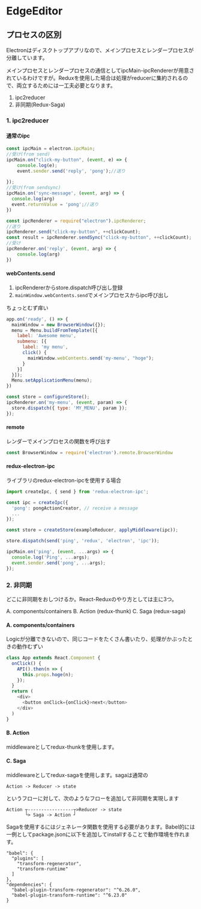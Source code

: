 # EdgeEditor

## プロセスの区別

Electronはディスクトップアプリなので、メインプロセスとレンダープロセスが分離しています。

メインプロセスとレンダープロセスの通信としてipcMain-ipcRendererが用意されているわけですが。Reduxを使用した場合は処理がreducerに集約されるので、両立するためには一工夫必要となります。

1. ipc2reducer
1. 非同期(Redux-Saga)

### 1. ipc2reducer

#### 通常のipc

```javascript
const ipcMain = electron.ipcMain;
//受け(from send)
ipcMain.on("click-my-button", (event, e) => {
    console.log(e);
    event.sender.send('reply', 'pong');//送り
    
});
//受け(from sendsync)
ipcMain.on('sync-message', (event, arg) => {
  console.log(arg)
  event.returnValue = 'pong';//送り
})
```

```javascript
const ipcRenderer = require("electron").ipcRenderer;
//送り
ipcRenderer.send("click-my-button", ++clickCount);
const result = ipcRenderer.sendSync("click-my-button", ++clickCount);
//受け
ipcRenderer.on('reply', (event, arg) => {
    console.log(arg)
})
```

#### webContents.send

1. ipcRendererからstore.dispatch呼び出し登録
2. ```mainWindow.webContents.send```でメインプロセスからipc呼び出し

ちょっとむず痒い

```javascript
app.on('ready', () => {
  mainWindow = new BrowserWindow({});
  menu = Menu.buildFromTemplate([{
    label: 'Awesome menu',
    submenu: [{
      label: 'my menu',
      click() {
        mainWindow.webContents.send('my-menu', "hoge");
      }
    }]
  }]);
  Menu.setApplicationMenu(menu);
})
```
```javascript
const store = configureStore();
ipcRenderer.on('my-menu', (event, param) => {
  store.dispatch({ type: 'MY_MENU', param });
});
```

#### remote

レンダーでメインプロセスの関数を呼び出す

```javascript
const BrowserWindow = require('electron').remote.BrowserWindow
```

#### redux-electron-ipc

ライブラリのredux-electron-ipcを使用する場合

```javascript
import createIpc, { send } from 'redux-electron-ipc';

const ipc = createIpc({
  'pong': pongActionCreator, // receive a message
  ...
});

const store = createStore(exampleReducer, applyMiddleware(ipc));

store.dispatch(send('ping', 'redux', 'electron', 'ipc'));
```
```javascript
ipcMain.on('ping', (event, ...args) => {
  console.log('Ping', ...args);
  event.sender.send('pong', ...args);
});
```





### 2. 非同期

どこに非同期をおしつけるか。React-Reduxのやり方としては主に3つ。

A. components/containers
B. Action (redux-thunk)
C. Saga (redux-saga)

#### A. components/containers

Logicが分離できないので、同じコードをたくさん書いたり、処理がかぶったときの動作むずい

```javascript
class App extends React.Component {
  onClick() {
    API().then(n => {
      this.props.hoge(n);
    });
  }
  return (
    <div>
      <button onClick={onClick}>next</button>
    </div>
  )
}
```

#### B. Action

middlewareとしてredux-thunkを使用します。

#### C. Saga

middlewareとしてredux-sagaを使用します。sagaは通常の

```
Action -> Reducer -> state
```

というフローに対して、次のようなフローを追加して非同期を実現します

```
Action ┬-----------------┬>Reducer -> state
       └> Saga -> Action ┘
```

Sagaを使用するにはジェネレータ関数を使用する必要があります。Babel的には一例としてpackage.jsonに以下を追加してinstallすることで動作環境を作れます。

```
"babel": {
  "plugins": [
    "transform-regenerator",
    "transform-runtime"
  ]
},
"dependencies": {
  "babel-plugin-transform-regenerator": "^6.26.0",
  "babel-plugin-transform-runtime": "^6.23.0"
}
```
